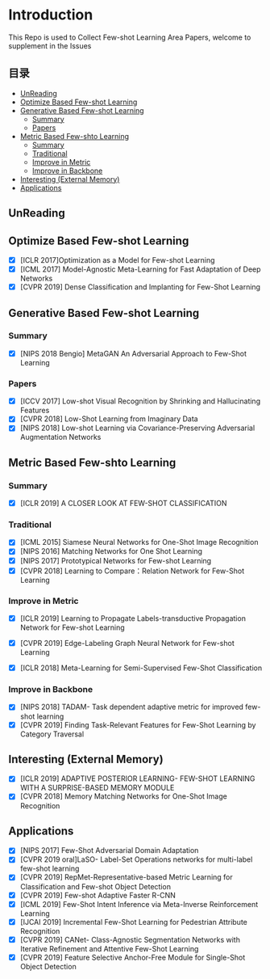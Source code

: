 # Introduction
This Repo is used to Collect Few-shot Learning Area Papers, welcome to supplement in the Issues
## 目录
<!-- vim-markdown-toc GitLab -->

* [UnReading](#unreading)
* [Optimize Based Few-shot Learning](#optimize-based-few-shot-learning)
* [Generative Based Few-shot Learning](#generative-based-few-shot-learning)
  * [Summary](#summary)
  * [Papers](#papers)
* [Metric Based Few-shto Learning](#metric-based-few-shto-learning)
  * [Summary](#summary-1)
  * [Traditional](#traditional)
  * [Improve in Metric](#improve-in-metric)
  * [Improve in Backbone](#improve-in-backbone)
* [Interesting (External Memory)](#interesting-external-memory)
* [Applications](#applications)

<!-- vim-markdown-toc -->

## UnReading

## Optimize Based Few-shot Learning
- [x] [ICLR 2017]Optimization as a Model for Few-shot Learning
- [x] [ICML 2017] Model-Agnostic Meta-Learning for Fast Adaptation of Deep Networks
- [x] [CVPR 2019] Dense Classification and Implanting for Few-Shot Learning

## Generative Based Few-shot Learning
### Summary
- [x] [NIPS 2018 Bengio] MetaGAN An Adversarial Approach to Few-Shot Learning

### Papers
- [x] [ICCV 2017] Low-shot Visual Recognition by Shrinking and Hallucinating Features
- [x] [CVPR 2018] Low-Shot Learning from Imaginary Data
- [x] [NIPS 2018] Low-shot Learning via Covariance-Preserving Adversarial Augmentation Networks

## Metric Based Few-shto Learning
### Summary
- [x] [ICLR 2019] A CLOSER LOOK AT FEW-SHOT CLASSIFICATION

### Traditional
- [x] [ICML 2015] Siamese Neural Networks for One-Shot Image Recognition
- [x] [NIPS 2016] Matching Networks for One Shot Learning
- [x] [NIPS 2017] Prototypical Networks for Few-shot Learning
- [x] [CVPR 2018] Learning to Compare：Relation Network for Few-Shot Learning

### Improve in Metric
- [x] [ICLR 2019] Learning to Propagate Labels-transductive Propagation Network for Few-shot Learning
- [x] [CVPR 2019] Edge-Labeling Graph Neural Network for Few-shot Learning

- [x] [ICLR 2018] Meta-Learning for Semi-Supervised Few-Shot Classification

### Improve in Backbone
- [x] [NIPS 2018] TADAM- Task dependent adaptive metric for improved few-shot learning
- [x] [CVPR 2019] Finding Task-Relevant Features for Few-Shot Learning by Category Traversal

## Interesting (External Memory)
- [x] [ICLR 2019] ADAPTIVE POSTERIOR LEARNING- FEW-SHOT LEARNING WITH A SURPRISE-BASED MEMORY MODULE
- [x] [CVPR 2018] Memory Matching Networks for One-Shot Image Recognition

## Applications
- [x] [NIPS 2017] Few-Shot Adversarial Domain Adaptation
- [x] [CVPR 2019 oral]LaSO- Label-Set Operations networks for multi-label few-shot learning
- [x] [CVPR 2019] RepMet-Representative-based Metric Learning for Classification and Few-shot Object Detection
- [x] [CVPR 2019] Few-shot Adaptive Faster R-CNN
- [x] [ICML 2019] Few-Shot Intent Inference via Meta-Inverse Reinforcement Learning
- [x] [IJCAI 2019] Incremental Few-Shot Learning for Pedestrian Attribute Recognition
- [x] [CVPR 2019] CANet- Class-Agnostic Segmentation Networks with Iterative Refinement and Attentive Few-Shot Learning
- [x] [CVPR 2019] Feature Selective Anchor-Free Module for Single-Shot Object Detection
